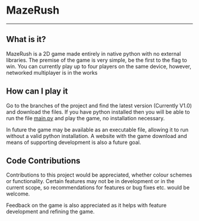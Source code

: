 # MazeRush

---
## What is it?
MazeRush is a 2D game made entirely in native python with no external libraries. 
The premise of the game is very simple, be the first to the flag to win. 
You can currently play up to four players on the same device, however, 
networked multiplayer is in the works

## How can I play it
Go to the branches of the project and find the latest version (Currently V1.0) and download the files.
If you have python installed then you will be able to run the file 
[main.py](/Main/main.pyw)
and play the game, no installation necessary.

In future the game may be available as an executable file,
allowing it to run without a valid python installation.
A website with the game download and means of supporting development is also a future goal.

## Code Contributions
Contributions to this project would be appreciated, whether colour schemes or functionality.
Certain features may not be in development or in the current scope, so recommendations for
features or bug fixes etc. would be welcome.

Feedback on the game is also appreciated as it helps with feature development and refining the game.

